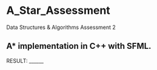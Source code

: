 # A_Star_Assessment
Data Structures &amp; Algorithms Assessment 2

A* implementation in C++ with SFML.
----------------

RESULT: ______
